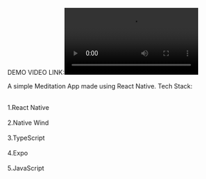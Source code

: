 DEMO VIDEO LINK:![Demo](https://private-user-images.githubusercontent.com/120581772/375932688-e4aec19a-42f4-4693-8401-dc08a3009eb1.mp4?jwt=eyJhbGciOiJIUzI1NiIsInR5cCI6IkpXVCJ9.eyJpc3MiOiJnaXRodWIuY29tIiwiYXVkIjoicmF3LmdpdGh1YnVzZXJjb250ZW50LmNvbSIsImtleSI6ImtleTUiLCJleHAiOjE3Mjg3MTYwMTAsIm5iZiI6MTcyODcxNTcxMCwicGF0aCI6Ii8xMjA1ODE3NzIvMzc1OTMyNjg4LWU0YWVjMTlhLTQyZjQtNDY5My04NDAxLWRjMDhhMzAwOWViMS5tcDQ_WC1BbXotQWxnb3JpdGhtPUFXUzQtSE1BQy1TSEEyNTYmWC1BbXotQ3JlZGVudGlhbD1BS0lBVkNPRFlMU0E1M1BRSzRaQSUyRjIwMjQxMDEyJTJGdXMtZWFzdC0xJTJGczMlMkZhd3M0X3JlcXVlc3QmWC1BbXotRGF0ZT0yMDI0MTAxMlQwNjQ4MzBaJlgtQW16LUV4cGlyZXM9MzAwJlgtQW16LVNpZ25hdHVyZT1lNDdjZGQyZjI4OTdmMjhkNTA5YjQwMzZjYjM0NWUwZmFmNWRiMDhjODVlNjQwMjM2NDkxMDJmOThhZmE4ZjZkJlgtQW16LVNpZ25lZEhlYWRlcnM9aG9zdCJ9.f4qKikqjBMU9XGvlowSEktq783I31qEwXJkoR_Er_8w)

A simple Meditation App made using React Native. Tech Stack:
<p>
  <br>1.React Native</br>
   <br>2.Native Wind</br>
    <br>3.TypeScript</br>
     <br>4.Expo</br>
     <br>5.JavaScript</br>
  
</p>
